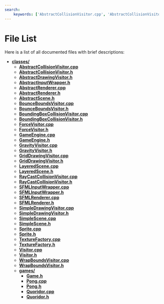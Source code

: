 ```yaml
---
search:
    keywords: ['AbstractCollisionVisitor.cpp', 'AbstractCollisionVisitor.h', 'AbstractDrawingVisitor.h', 'AbstractInputWrapper.h', 'AbstractRenderer.cpp', 'AbstractRenderer.h', 'AbstractScene.h', 'BounceBoundsVisitor.cpp', 'BounceBoundsVisitor.h', 'BoundingBoxCollisionVisitor.cpp', 'BoundingBoxCollisionVisitor.h', 'ForceVisitor.cpp', 'ForceVisitor.h', 'GameEngine.cpp', 'GameEngine.h', 'GravityVisitor.cpp', 'GravityVisitor.h', 'GridDrawingVisitor.cpp', 'GridDrawingVisitor.h', 'LayeredScene.cpp', 'LayeredScene.h', 'RayCastCollisionVisitor.cpp', 'RayCastCollisionVisitor.h', 'SFMLInputWrapper.cpp', 'SFMLInputWrapper.h', 'SFMLRenderer.cpp', 'SFMLRenderer.h', 'SimpleDrawingVisitor.cpp', 'SimpleDrawingVisitor.h', 'SimpleScene.cpp', 'SimpleScene.h', 'Sprite.cpp', 'Sprite.h', 'TextureFactory.cpp', 'TextureFactory.h', 'Visitor.cpp', 'Visitor.h', 'WrapBoundsVisitor.cpp', 'WrapBoundsVisitor.h', 'Game.h', 'Pong.cpp', 'Pong.h', 'Quoridor.cpp', 'Quoridor.h', 'games', 'classes']
---
```


# File List

Here is a list of all documented files with brief descriptions:
* **[classes/](dir_b02e4219757ae4e3a0f1714873865bbf.md)**
  * **[AbstractCollisionVisitor.cpp](_abstract_collision_visitor_8cpp.md)**
  * **[AbstractCollisionVisitor.h](_abstract_collision_visitor_8h.md)**
  * **[AbstractDrawingVisitor.h](_abstract_drawing_visitor_8h.md)**
  * **[AbstractInputWrapper.h](_abstract_input_wrapper_8h.md)**
  * **[AbstractRenderer.cpp](_abstract_renderer_8cpp.md)**
  * **[AbstractRenderer.h](_abstract_renderer_8h.md)**
  * **[AbstractScene.h](_abstract_scene_8h.md)**
  * **[BounceBoundsVisitor.cpp](_bounce_bounds_visitor_8cpp.md)**
  * **[BounceBoundsVisitor.h](_bounce_bounds_visitor_8h.md)**
  * **[BoundingBoxCollisionVisitor.cpp](_bounding_box_collision_visitor_8cpp.md)**
  * **[BoundingBoxCollisionVisitor.h](_bounding_box_collision_visitor_8h.md)**
  * **[ForceVisitor.cpp](_force_visitor_8cpp.md)**
  * **[ForceVisitor.h](_force_visitor_8h.md)**
  * **[GameEngine.cpp](_game_engine_8cpp.md)**
  * **[GameEngine.h](_game_engine_8h.md)**
  * **[GravityVisitor.cpp](_gravity_visitor_8cpp.md)**
  * **[GravityVisitor.h](_gravity_visitor_8h.md)**
  * **[GridDrawingVisitor.cpp](_grid_drawing_visitor_8cpp.md)**
  * **[GridDrawingVisitor.h](_grid_drawing_visitor_8h.md)**
  * **[LayeredScene.cpp](_layered_scene_8cpp.md)**
  * **[LayeredScene.h](_layered_scene_8h.md)**
  * **[RayCastCollisionVisitor.cpp](_ray_cast_collision_visitor_8cpp.md)**
  * **[RayCastCollisionVisitor.h](_ray_cast_collision_visitor_8h.md)**
  * **[SFMLInputWrapper.cpp](_s_f_m_l_input_wrapper_8cpp.md)**
  * **[SFMLInputWrapper.h](_s_f_m_l_input_wrapper_8h.md)**
  * **[SFMLRenderer.cpp](_s_f_m_l_renderer_8cpp.md)**
  * **[SFMLRenderer.h](_s_f_m_l_renderer_8h.md)**
  * **[SimpleDrawingVisitor.cpp](_simple_drawing_visitor_8cpp.md)**
  * **[SimpleDrawingVisitor.h](_simple_drawing_visitor_8h.md)**
  * **[SimpleScene.cpp](_simple_scene_8cpp.md)**
  * **[SimpleScene.h](_simple_scene_8h.md)**
  * **[Sprite.cpp](_sprite_8cpp.md)**
  * **[Sprite.h](_sprite_8h.md)**
  * **[TextureFactory.cpp](_texture_factory_8cpp.md)**
  * **[TextureFactory.h](_texture_factory_8h.md)**
  * **[Visitor.cpp](_visitor_8cpp.md)**
  * **[Visitor.h](_visitor_8h.md)**
  * **[WrapBoundsVisitor.cpp](_wrap_bounds_visitor_8cpp.md)**
  * **[WrapBoundsVisitor.h](_wrap_bounds_visitor_8h.md)**
  * **[games/](dir_3bc2084d280d3143bc3d7467cfd69a30.md)**
    * **[Game.h](_game_8h.md)**
    * **[Pong.cpp](_pong_8cpp.md)**
    * **[Pong.h](_pong_8h.md)**
    * **[Quoridor.cpp](_quoridor_8cpp.md)**
    * **[Quoridor.h](_quoridor_8h.md)**
